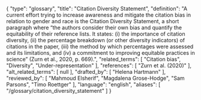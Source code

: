 {
    "type": "glossary",
    "title": "Citation Diversity Statement",
    "definition": "A current effort trying to increase awareness and mitigate the citation bias in relation to gender and race is the Citation Diversity Statement, a short paragraph where “the authors consider their own bias and quantify the equitability of their reference lists. It states: (i) the importance of citation diversity, (ii) the percentage breakdown (or other diversity indicators) of citations in the paper, (iii) the method by which percentages were assessed and its limitations, and (iv) a commitment to improving equitable practices in science” (Zurn et al., 2020, p. 669).",
    "related_terms": [
        "Citation bias",
        "Diversity",
        "Under-representation"
    ],
    "references": [
        "Zurn et al. (2020)"
    ],
    "alt_related_terms": [
        null
    ],
    "drafted_by": [
        "Helena Hartmann"
    ],
    "reviewed_by": [
        "Mahmoud Elsherif",
        "Magdalena Grose-Hodge",
        "Sam Parsons",
        "Timo Roettger"
    ],
    "language": "english",
    "aliases": [
        "/glossary/citation_diversity_statement"
    ]
}
